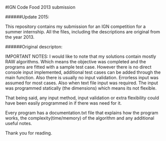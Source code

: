 #IGN Code Food 2013 submission

######Update 2015:

This repository contains my submission for an IGN competition for a summer internship. All the files, including the descriptions are original from the year 2013.


######Original descripton:

IMPORTANT NOTES:
I would like to note that my solutions contain mostly RAW algorithms. 
Which means the objective was completed and the programs are fitted with a sample test case.
However there is no direct console input implemented, additional test cases can be added through the main function.
Also there is usually no input validation. Errorless input was assumed for most cases.
Also when text file input was required. The input was programmed statically (the dimensions) which means its not flexible.

That being said, any input method, input validation or extra flexibility could have been easily programmed in if there was need for it.

Every program has a documentation.txt file that explains how the program works, the complexity(time/memory) of the algorithm and any additional useful notes.

Thank you for reading.
